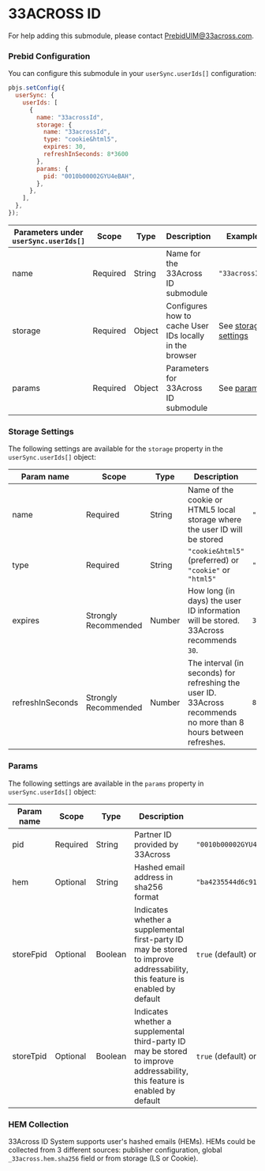 # 33ACROSS ID

For help adding this submodule, please contact [PrebidUIM@33across.com](PrebidUIM@33across.com).

### Prebid Configuration

You can configure this submodule in your `userSync.userIds[]` configuration:

```javascript
pbjs.setConfig({
  userSync: {
    userIds: [
      {
        name: "33acrossId",
        storage: {
          name: "33acrossId",
          type: "cookie&html5",
          expires: 30,
          refreshInSeconds: 8*3600
        },
        params: {
          pid: "0010b00002GYU4eBAH",
        },
      },
    ],
  },
});
```

| Parameters under `userSync.userIds[]` | Scope    | Type   | Description                 | Example                                   |
| ---| --- | --- | --- | --- |
| name | Required | String | Name for the 33Across ID submodule | `"33acrossId"` |                                 |
| storage                          | Required | Object | Configures how to cache User IDs locally in the browser | See [storage settings](#storage-settings) |
| params                           | Required | Object | Parameters for 33Across ID submodule | See [params](#params)                     |

### Storage Settings

The following settings are available for the `storage` property in the `userSync.userIds[]` object:

| Param name | Scope | Type | Description | Example   |
| --- | --- | --- | --- | --- |
| name | Required | String| Name of the cookie or HTML5 local storage where the user ID will be stored | `"33acrossId"` |
| type | Required | String | `"cookie&html5"` (preferred)  or `"cookie"` or `"html5"` | `"cookie&html5"` |
| expires | Strongly Recommended | Number | How long (in days) the user ID information will be stored. 33Across recommends `30`. | `30` |
| refreshInSeconds | Strongly Recommended | Number | The interval (in seconds) for refreshing the user ID. 33Across recommends no more than 8 hours between refreshes. | `8*3600` |

### Params

The following settings are available in the `params` property in `userSync.userIds[]` object:

| Param name | Scope | Type | Description | Example |
| --- | --- | --- | --- | --- |
| pid | Required | String | Partner ID provided by 33Across | `"0010b00002GYU4eBAH"` |
| hem | Optional | String | Hashed email address in sha256 format | `"ba4235544d6c91865fbf70fa1bdb70f2d375ded1b2b946b21c675dcbe9968cdc"` |
| storeFpid | Optional | Boolean | Indicates whether a supplemental first-party ID may be stored to improve addressability, this feature is enabled by default | `true` (default) or `false` |
| storeTpid | Optional | Boolean | Indicates whether a supplemental third-party ID may be stored to improve addressability, this feature is enabled by default | `true` (default) or `false` |

### HEM Collection

33Across ID System supports user's hashed emails (HEMs). HEMs could be collected from 3 different
sources: publisher configuration, global `_33across.hem.sha256` field or from storage (LS or Cookie).
